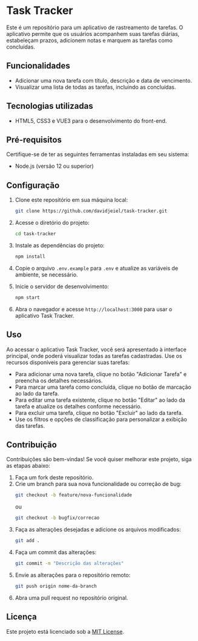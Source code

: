 # Task Tracker

Este é um repositório para um aplicativo de rastreamento de tarefas. O aplicativo permite que os usuários acompanhem suas tarefas diárias, estabeleçam prazos, adicionem notas e marquem as tarefas como concluídas.

## Funcionalidades

- Adicionar uma nova tarefa com título, descrição e data de vencimento.
- Visualizar uma lista de todas as tarefas, incluindo as concluídas.

## Tecnologias utilizadas

- HTML5, CSS3 e VUE3 para o desenvolvimento do front-end.

## Pré-requisitos

Certifique-se de ter as seguintes ferramentas instaladas em seu sistema:

- Node.js (versão 12 ou superior)

## Configuração

1. Clone este repositório em sua máquina local:

   ```bash
   git clone https://github.com/davidjeiel/task-tracker.git
   ```

2. Acesse o diretório do projeto:

   ```bash
   cd task-tracker
   ```

3. Instale as dependências do projeto:

   ```bash
   npm install
   ```

4. Copie o arquivo `.env.example` para `.env` e atualize as variáveis de ambiente, se necessário.

5. Inicie o servidor de desenvolvimento:

   ```bash
   npm start
   ```

6. Abra o navegador e acesse `http://localhost:3000` para usar o aplicativo Task Tracker.

## Uso

Ao acessar o aplicativo Task Tracker, você será apresentado à interface principal, onde poderá visualizar todas as tarefas cadastradas. Use os recursos disponíveis para gerenciar suas tarefas:

- Para adicionar uma nova tarefa, clique no botão "Adicionar Tarefa" e preencha os detalhes necessários.
- Para marcar uma tarefa como concluída, clique no botão de marcação ao lado da tarefa.
- Para editar uma tarefa existente, clique no botão "Editar" ao lado da tarefa e atualize os detalhes conforme necessário.
- Para excluir uma tarefa, clique no botão "Excluir" ao lado da tarefa.
- Use os filtros e opções de classificação para personalizar a exibição das tarefas.

## Contribuição

Contribuições são bem-vindas! Se você quiser melhorar este projeto, siga as etapas abaixo:

1. Faça um fork deste repositório.
2. Crie um branch para sua nova funcionalidade ou correção de bug:
   ```bash
   git checkout -b feature/nova-funcionalidade
   ```
   ou
   ```bash
   git checkout -b bugfix/correcao
   ```
3. Faça as alterações desejadas e adicione os arquivos modificados:
   ```bash
   git add .
   ```
4. Faça um commit das alterações:
   ```bash
   git commit -m "Descrição das alterações"
   ```
5. Envie as alterações para o repositório remoto:
   ```bash
   git push origin nome-da-branch
   ```
6. Abra uma pull request no repositório original.

## Licença

Este projeto está licenciado sob a [MIT License](LICENSE).
